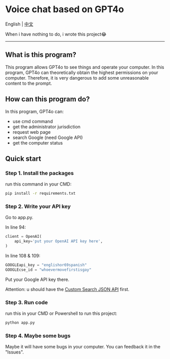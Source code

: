 # Voice chat based on GPT4o

English | [中文](https://github.com/HowardJoness/Voice_chat_based_on_GPT4o/blob/main/README_CN.md)

When i have nothing to do, i wrote this project😂

***

## What is this program?

This program allows GPT4o to see things and operate your computer. In this program, GPT4o can theoretically obtain the highest permissions on your computer. Therefore, it is very dangerous to add some unreasonable content to the prompt.

## How can this program do?

In this program, GPT4o can:

- use cmd command
- get the administrator jurisdiction
- request web page
- search Google (need Google API)
- get the computer status

## Quick start

### Step 1. Install the packages

run this command in your CMD:

```bash
pip install -r requirements.txt
```



### Step 2. Write your API key

Go to app.py.

In line 94:

```python
client = OpenAI(
    api_key='put your OpenAI API key here',
)
```



In line 108 & 109:

```python
GOOGLEapi_key = "englishor69spanish"
GOOGLEcse_id = "whoevermovefirstisgay"
```

Put your Google API key there.

Attention: u should have the [Custom Search JSON API](https://developers.google.com/custom-search/v1/overview) first.

### Step 3. Run code

run this in your CMD or Powershell to run this project:

```bash
python app.py
```

### Step 4. Maybe some bugs

Maybe it will have some bugs in your computer. You can feedback it in the "Issues".

